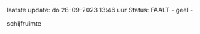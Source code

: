laatste update: 
do 28-09-2023 13:46   uur 
Status: FAALT - geel - 
<div class="service Y">schijfruimte</div>